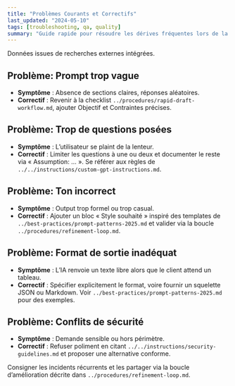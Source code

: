 ```yaml
---
title: "Problèmes Courants et Correctifs"
last_updated: "2024-05-10"
tags: [troubleshooting, qa, quality]
summary: "Guide rapide pour résoudre les dérives fréquentes lors de la génération de prompts."
---
```


Données issues de recherches externes intégrées.

## Problème: Prompt trop vague
- **Symptôme** : Absence de sections claires, réponses aléatoires.
- **Correctif** : Revenir à la checklist `../procedures/rapid-draft-workflow.md`, ajouter Objectif et Contraintes précises.

## Problème: Trop de questions posées
- **Symptôme** : L’utilisateur se plaint de la lenteur.
- **Correctif** : Limiter les questions à une ou deux et documenter le reste via « Assumption: … ». Se référer aux règles de `../../instructions/custom-gpt-instructions.md`.

## Problème: Ton incorrect
- **Symptôme** : Output trop formel ou trop casual.
- **Correctif** : Ajouter un bloc « Style souhaité » inspiré des templates de `../best-practices/prompt-patterns-2025.md` et valider via la boucle `../procedures/refinement-loop.md`.

## Problème: Format de sortie inadéquat
- **Symptôme** : L’IA renvoie un texte libre alors que le client attend un tableau.
- **Correctif** : Spécifier explicitement le format, voire fournir un squelette JSON ou Markdown. Voir `../best-practices/prompt-patterns-2025.md` pour des exemples.

## Problème: Conflits de sécurité
- **Symptôme** : Demande sensible ou hors périmètre.
- **Correctif** : Refuser poliment en citant `../../instructions/security-guidelines.md` et proposer une alternative conforme.

Consigner les incidents récurrents et les partager via la boucle d’amélioration décrite dans `../procedures/refinement-loop.md`.
